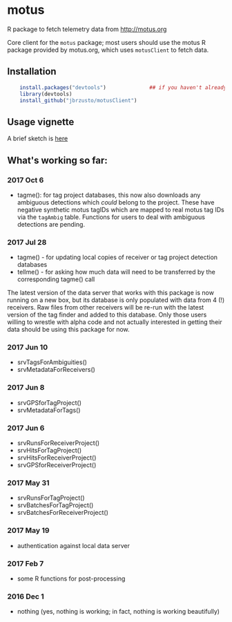 # motus
R package to fetch telemetry data from http://motus.org

Core client for the `motus` package; most users should use the motus R package provided by motus.org,
which uses `motusClient` to fetch data.

## Installation ##
```R
    install.packages("devtools")              ## if you haven't already done this
    library(devtools)
    install_github("jbrzusto/motusClient")
```
## Usage vignette ##

A brief sketch is [here](https://github.com/jbrzusto/motusClient/blob/master/inst/doc/motusClient_R_package_usage.md)

## What's working so far:

### 2017 Oct 6

- tagme(): for tag project databases, this now also downloads any
ambiguous detections which *could* belong to the project.  These
have negative synthetic motus tagIDs which are mapped to real motus tag IDs
via the `tagAmbig` table.  Functions for users to deal with ambiguous detections are pending.

### 2017 Jul 28

- tagme() - for updating local copies of receiver or tag project detection databases
- tellme() - for asking how much data will need to be transferred by the corresponding tagme() call

The latest version of the data server that works with this package is
now running on a new box, but its database is only populated with data
from 4 (!) receivers.  Raw files from other receivers will be re-run with
the latest version of the tag finder and added to this database.  Only
those users willing to wrestle with alpha code and not actually interested
in getting their data should be using this package for now.

### 2017 Jun 10

- srvTagsForAmbiguities()
- srvMetadataForReceivers()

### 2017 Jun 8

- srvGPSforTagProject()
- srvMetadataForTags()

### 2017 Jun 6

- srvRunsForReceiverProject()
- srvHitsForTagProject()
- srvHitsForReceiverProject()
- srvGPSforReceiverProject()

### 2017 May 31

- srvRunsForTagProject()
- srvBatchesForTagProject()
- srvBatchesForReceiverProject()

### 2017 May 19

- authentication against local data server

### 2017 Feb 7

- some R functions for post-processing

### 2016 Dec 1
- nothing (yes, nothing is working; in fact, nothing is working beautifully)
